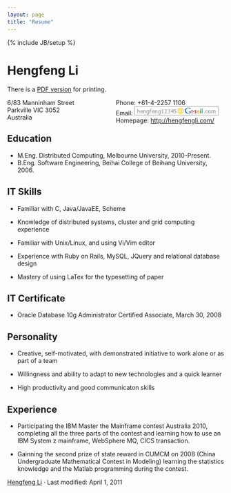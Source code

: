 ```yaml
---
layout: page
title: "Resume"
---
```

{% include JB/setup %}

Hengfeng Li
===========

There is a [PDF version](/assets/uploads/cv_eng.pdf) for printing.

<div style="width: 100%; float: left; margin-bottom: 1.5em;">

  <div style="float: left; width: 50%">
  	6/83 Manninham Street<br />
    Parkville VIC 3052<br />
    Australia
  </div>

  <div style="float: left; width: 50%">
    Phone: +61-4-2257 1106<br />
    Email: <img src="/assets/images/my-email.png" style="display:inline-block;"><br />
    Homepage: <a href="/">http://hengfengli.com/</a>
  </div>

</div>

Education
---------

*    M.Eng. Distributed Computing, Melbourne University, 2010-Present.
*    B.Eng. Software Engineering, Beihai College of Beihang University, 2006.

IT Skills
---------

*   Familiar with C, Java/JavaEE, Scheme

*   Knowledge of distributed systems, cluster and grid computing experience

*   Familiar with Unix/Linux, and using Vi/Vim editor

*   Experience with Ruby on Rails, MySQL, JQuery and relational database design

*   Mastery of using LaTex for the typesetting of paper


IT Certificate
--------------

*   Oracle Database 10g Administrator Certified Associate, March 30, 2008

Personality
-----------

*   Creative, self-motivated, with demonstrated initiative to work alone or as part of a team

*   Willingness and ability to adapt to new technologies and a quick learner

*   High productivity and good communicaton skills

Experience
----------

*   Participating the IBM Master the Mainframe contest Australia 2010, completing all the three parts of the contest and learning how to use an IBM System z mainframe, WebSphere MQ, CICS transaction.

*   Gainning the second prize of state reward in CUMCM on 2008 (China Undergraduate Mathematical Contest in Modeling) learning the statistics knowledge and the Matlab programming during the contest.

[Hengfeng Li](/) &#183; Last modified: April 1, 2011
